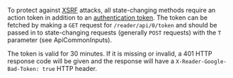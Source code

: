 To protect against [XSRF](http://en.wikipedia.org/wiki/Cross-site_request_forgery) attacks, all state-changing methods require an action token in addition to an [authentication token](Authentication.md). The token can be fetched by making a `GET` request for `/reader/api/0/token` and should be passed in to state-changing requests (generally `POST` requests) with the `T` parameter (see ApiCommonInputs).

The token is valid for 30 minutes. If it is missing or invalid, a 401 HTTP response code will be given and the response will have a `X-Reader-Google-Bad-Token: true` HTTP header.